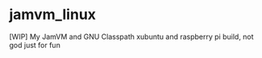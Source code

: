 # jamvm_linux
[WIP] My JamVM and GNU Classpath xubuntu and raspberry pi build, not god just for fun
